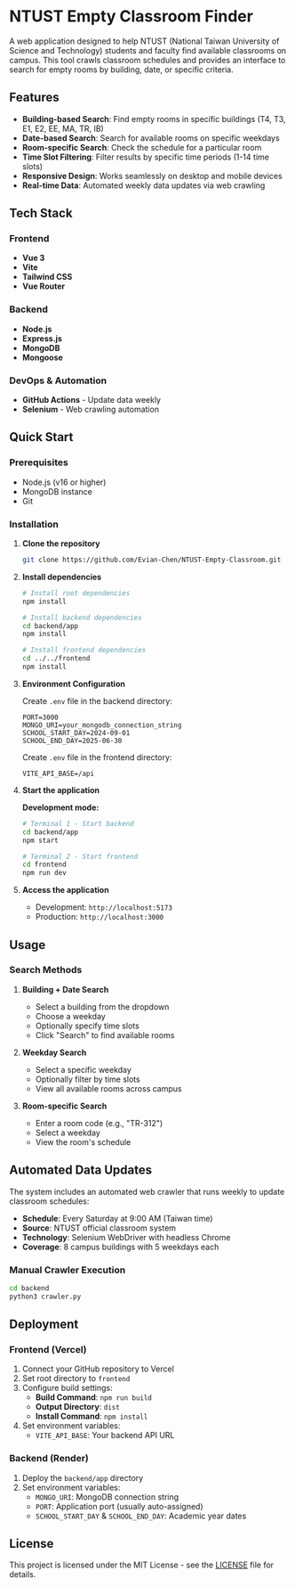 # NTUST Empty Classroom Finder

A web application designed to help NTUST (National Taiwan University of Science and Technology) students and faculty find available classrooms on campus.
This tool crawls classroom schedules and provides an interface to search for empty rooms by building, date, or specific criteria.

## Features

- **Building-based Search**: Find empty rooms in specific buildings (T4, T3, E1, E2, EE, MA, TR, IB)
- **Date-based Search**: Search for available rooms on specific weekdays
- **Room-specific Search**: Check the schedule for a particular room
- **Time Slot Filtering**: Filter results by specific time periods (1-14 time slots)
- **Responsive Design**: Works seamlessly on desktop and mobile devices
- **Real-time Data**: Automated weekly data updates via web crawling

## Tech Stack

### Frontend
- **Vue 3** 
- **Vite** 
- **Tailwind CSS** 
- **Vue Router** 

### Backend
- **Node.js** 
- **Express.js** 
- **MongoDB** 
- **Mongoose** 

### DevOps & Automation
- **GitHub Actions** - Update data weekly
- **Selenium** - Web crawling automation

## Quick Start

### Prerequisites
- Node.js (v16 or higher)
- MongoDB instance
- Git

### Installation

1. **Clone the repository**
   ```bash
   git clone https://github.com/Evian-Chen/NTUST-Empty-Classroom.git
   ```

2. **Install dependencies**
   ```bash
   # Install root dependencies
   npm install
   
   # Install backend dependencies
   cd backend/app
   npm install
   
   # Install frontend dependencies
   cd ../../frontend
   npm install
   ```

3. **Environment Configuration**
   
   Create `.env` file in the backend directory:
   ```env
   PORT=3000
   MONGO_URI=your_mongodb_connection_string
   SCHOOL_START_DAY=2024-09-01
   SCHOOL_END_DAY=2025-06-30
   ```
   
   Create `.env` file in the frontend directory:
   ```env
   VITE_API_BASE=/api
   ```

4. **Start the application**
   
   **Development mode:**
   ```bash
   # Terminal 1 - Start backend
   cd backend/app
   npm start
   
   # Terminal 2 - Start frontend
   cd frontend
   npm run dev
   ```

5. **Access the application**
   - Development: `http://localhost:5173`
   - Production: `http://localhost:3000`

## Usage

### Search Methods

1. **Building + Date Search**
   - Select a building from the dropdown
   - Choose a weekday
   - Optionally specify time slots
   - Click "Search" to find available rooms

2. **Weekday Search**
   - Select a specific weekday
   - Optionally filter by time slots
   - View all available rooms across campus

3. **Room-specific Search**
   - Enter a room code (e.g., "TR-312")
   - Select a weekday
   - View the room's schedule


## Automated Data Updates

The system includes an automated web crawler that runs weekly to update classroom schedules:

- **Schedule**: Every Saturday at 9:00 AM (Taiwan time)
- **Source**: NTUST official classroom system
- **Technology**: Selenium WebDriver with headless Chrome
- **Coverage**: 8 campus buildings with 5 weekdays each

### Manual Crawler Execution

```bash
cd backend
python3 crawler.py
```


## Deployment

### Frontend (Vercel)
1. Connect your GitHub repository to Vercel
2. Set root directory to `frontend`
3. Configure build settings:
   - **Build Command**: `npm run build`
   - **Output Directory**: `dist`
   - **Install Command**: `npm install`
4. Set environment variables:
   - `VITE_API_BASE`: Your backend API URL

### Backend (Render)
1. Deploy the `backend/app` directory
2. Set environment variables:
   - `MONGO_URI`: MongoDB connection string
   - `PORT`: Application port (usually auto-assigned)
   - `SCHOOL_START_DAY` & `SCHOOL_END_DAY`: Academic year dates


## License

This project is licensed under the MIT License - see the [LICENSE](LICENSE) file for details.
